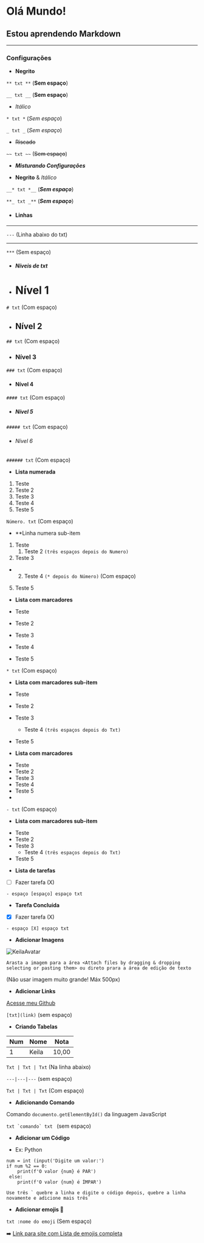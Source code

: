 # Olá Mundo!
 ## Estou aprendendo **Markdown**
 ***
 
 ### Configurações
 
 * **Negrito**

```** txt **``` (**Sem espaço**)

```__ txt __``` (__Sem espaço__)

* *Itálico*

```* txt *``` (*Sem espaço*)

```_ txt _``` (_Sem espaço_)

* ~~Riscado~~

```~~ txt ~~``` (~~Sem espaço~~)

* __*Misturando Configurações*__

* **Negrito** & *Itálico*

```__* txt *__``` (__*Sem espaço*__)

```**_ txt _**``` (**_Sem espaço_**)

* #### Linhas
---

```---``` (Linha abaixo do txt)
***
```***``` (Sem espaço)

* ##### Níveis de txt

* # Nível 1

```# txt``` (Com espaço)

* ## Nível 2

```## txt``` (Com espaço)

* ### Nível 3

```### txt``` (Com espaço)

* #### Nível 4

```#### txt``` (Com espaço)

* ##### Nível 5

```##### txt``` (Com espaço)

* ###### Nível 6

```###### txt``` (Com espaço)

* **Lista numerada**

1. Teste
2. Teste 2
3. Teste 3
4. Teste 4
5. Teste 5

```Número. txt``` (Com espaço)

* **Linha numera sub-item

1. Teste
   1. Teste 2 ```(três espaços depois do Numero)```
2. Teste 3
* 2. Teste 4 ```(* depois do Número)``` (Com espaço)
5. Teste 5

* **Lista com marcadores**

* Teste
* Teste 2
* Teste 3
* Teste 4
* Teste 5

```* txt``` (Com espaço)

* **Lista com marcadores sub-item**

* Teste
* Teste 2
* Teste 3
   * Teste 4 ```(três espaços depois do Txt)```
* Teste 5

* **Lista com marcadores**

- Teste
- Teste 2
- Teste 3
- Teste 4
- Teste 5
- 
 ```- txt``` (Com espaço)

* **Lista com marcadores sub-item**

- Teste
- Teste 2
- Teste 3
   - Teste 4 ```(três espaços depois do Txt)```
- Teste 5

* **Lista de tarefas**

- [ ] Fazer tarefa (X)

```- espaço [espaço] espaço txt```

* **Tarefa Concluída**

- [x] Fazer tarefa (X)

```- espaço [X] espaço txt```

* **Adicionar Imagens**

![KeilaAvatar](https://user-images.githubusercontent.com/109313933/183428275-9a32ea80-cb00-4798-9e55-3a705ee2c4af.gif)

```Arasta a imagem para a área <Attach files by dragging & dropping selecting or pasting them> ou direto prara a área de edição de texto``` 

(Não usar imagem muito grande! Máx 500px)

* **Adicionar Links**

[Acesse meu Github](https://github.com/KeilianeRocha)

```[txt](link)``` (sem espaço)

* **Criando Tabelas**

 Num | Nome | Nota 
 ---|---|---
 1 | Keila | 10,00
 
 ```Txt | Txt | Txt``` (Na linha abaixo)
 
 ```---|---|---``` (sem espaço)
 
 ```Txt | Txt | Txt``` (Com espaço)

* **Adicionando Comando**

 Comando `documento.getElementById()` da linguagem JavaScript
 
 ```txt `comando` txt ``` (sem espaço)
 
 * **Adicionar um Código**

- Ex: Python

```
num = int (input('Digite um valor:')
if num %2 == 0:
    print(f'O valor {num} é PAR')
 else:
    print(f'O valor {num} é ÍMPAR')

```

```Use três ` quebre a linha e digite o código depois, quebre a linha novamente e adicione mais três` ```

* **Adicionar emojis 🖖**

```txt :nome do emoji``` (Sem espaço)

➡️ [Link para site com Lista de emojis completa](https://unicode.org/emoji/charts/full-emoji-list.html)



 
 
























